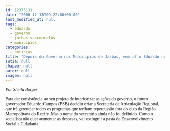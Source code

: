```yaml
---
id: 12375131
date: "2006-12-13T09:22:00+00:00"
last_modified_at: null
tags:
  - eduardo
  - governo
  - jarbas-vasconcelos
  - municipios
categories:
  - noticias
title: "Depois do Governo nos Municipios de Jarbas, vem a? o Eduardo nos Munic?pios"
sutia: null
chapeu: null
autor: null
imagem: null
---
```

<p><P><I><FONT face=Verdana>Por Sheila Borges </FONT></P></I></p>
<p><P><FONT face=Verdana>Para dar consistência ao seu projeto de interiorizar as ações do governo, o futuro governador Eduardo Campos (PSB) decidiu criar a Secretaria de Articulação Regional, que irá gerenciar todos os programas que tenham repercussão fora do eixo da Região Metropolitana do Recife. Mas o nome do secretário ainda não foi definido. Como o socialista não quer aumentar as despesas, vai extinguir a pasta de Desenvolvimento Social e Cidadania.</FONT></P> </p>
